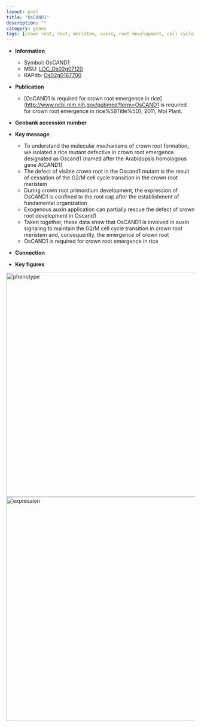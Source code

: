 ```yaml
---
layout: post
title: "OsCAND1"
description: ""
category: genes
tags: [crown root, root, meristem, auxin, root development, cell cycle, crown]
---
```


* **Information**  
    + Symbol: OsCAND1  
    + MSU: [LOC_Os02g07120](http://rice.plantbiology.msu.edu/cgi-bin/ORF_infopage.cgi?orf=LOC_Os02g07120)  
    + RAPdb: [Os02g0167700](http://rapdb.dna.affrc.go.jp/viewer/gbrowse_details/irgsp1?name=Os02g0167700)  

* **Publication**  
    + [OsCAND1 is required for crown root emergence in rice](http://www.ncbi.nlm.nih.gov/pubmed?term=OsCAND1 is required for crown root emergence in rice%5BTitle%5D), 2011, Mol Plant.

* **Genbank accession number**  

* **Key message**  
    + To understand the molecular mechanisms of crown root formation, we isolated a rice mutant defective in crown root emergence designated as Oscand1 (named after the Arabidopsis homologous gene AtCAND1)
    + The defect of visible crown root in the Oscand1 mutant is the result of cessation of the G2/M cell cycle transition in the crown root meristem
    + During crown root primordium development, the expression of OsCAND1 is confined to the root cap after the establishment of fundamental organization
    + Exogenous auxin application can partially rescue the defect of crown root development in Oscand1
    + Taken together, these data show that OsCAND1 is involved in auxin signaling to maintain the G2/M cell cycle transition in crown root meristem and, consequently, the emergence of crown root
    + OsCAND1 is required for crown root emergence in rice

* **Connection**  

* **Key figures**  
<img src="https://funricegenes.github.io/images/OsCAND1.pheno.png" alt="phenotype"  style="width: 600px;"/>

<img src="https://funricegenes.github.io/images/OsCAND1.exp.png" alt="expression"  style="width: 600px;"/>



